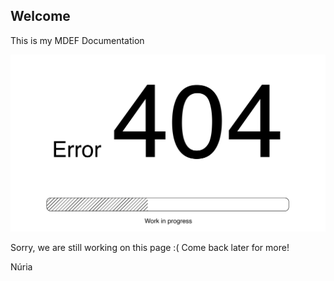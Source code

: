 ## Welcome

This is my MDEF Documentation

![](../images/Work%20in%20progress_Mesa%20de%20trabajo%201.jpg)

Sorry, we are still working on this page :( 
Come back later for more!

Núria